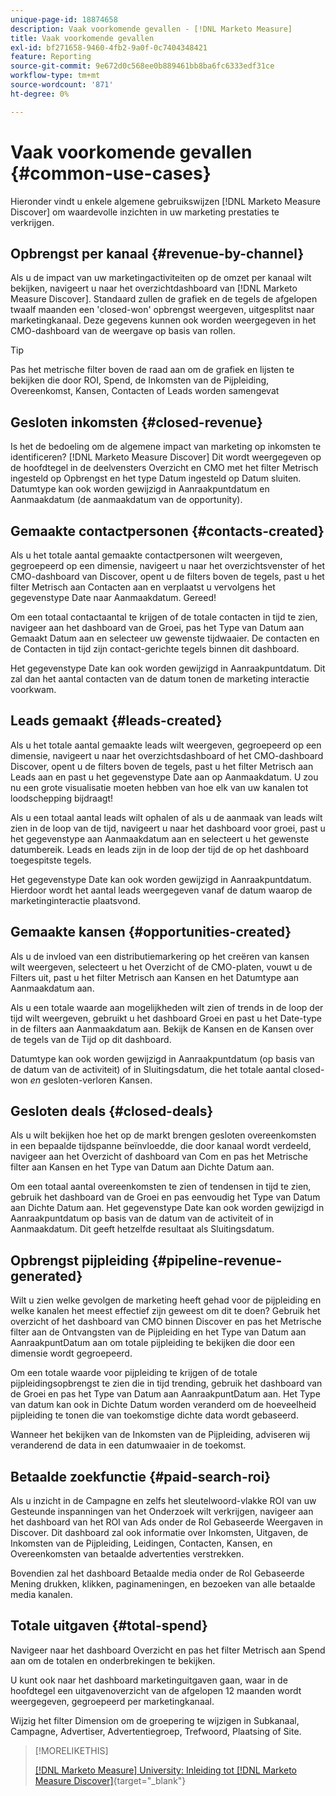 ```yaml
---
unique-page-id: 18874658
description: Vaak voorkomende gevallen - [!DNL Marketo Measure]
title: Vaak voorkomende gevallen
exl-id: bf271658-9460-4fb2-9a0f-0c7404348421
feature: Reporting
source-git-commit: 9e672d0c568ee0b889461bb8ba6fc6333edf31ce
workflow-type: tm+mt
source-wordcount: '871'
ht-degree: 0%

---
```


# Vaak voorkomende gevallen {#common-use-cases}

Hieronder vindt u enkele algemene gebruikswijzen [!DNL Marketo Measure Discover] om waardevolle inzichten in uw marketing prestaties te verkrijgen.

## Opbrengst per kanaal {#revenue-by-channel}

Als u de impact van uw marketingactiviteiten op de omzet per kanaal wilt bekijken, navigeert u naar het overzichtdashboard van [!DNL Marketo Measure Discover]. Standaard zullen de grafiek en de tegels de afgelopen twaalf maanden een &#39;closed-won&#39; opbrengst weergeven, uitgesplitst naar marketingkanaal. Deze gegevens kunnen ook worden weergegeven in het CMO-dashboard van de weergave op basis van rollen.

>[!TIP]
>
>Pas het metrische filter boven de raad aan om de grafiek en lijsten te bekijken die door ROI, Spend, de Inkomsten van de Pijpleiding, Overeenkomst, Kansen, Contacten of Leads worden samengevat

## Gesloten inkomsten {#closed-revenue}

Is het de bedoeling om de algemene impact van marketing op inkomsten te identificeren? [!DNL Marketo Measure Discover] Dit wordt weergegeven op de hoofdtegel in de deelvensters Overzicht en CMO met het filter Metrisch ingesteld op Opbrengst en het type Datum ingesteld op Datum sluiten. Datumtype kan ook worden gewijzigd in Aanraakpuntdatum en Aanmaakdatum (de aanmaakdatum van de opportunity).

## Gemaakte contactpersonen {#contacts-created}

Als u het totale aantal gemaakte contactpersonen wilt weergeven, gegroepeerd op een dimensie, navigeert u naar het overzichtsvenster of het CMO-dashboard van Discover, opent u de filters boven de tegels, past u het filter Metrisch aan Contacten aan en verplaatst u vervolgens het gegevenstype Date naar Aanmaakdatum. Gereed!

Om een totaal contactaantal te krijgen of de totale contacten in tijd te zien, navigeer aan het dashboard van de Groei, pas het Type van Datum aan Gemaakt Datum aan en selecteer uw gewenste tijdwaaier. De contacten en de Contacten in tijd zijn contact-gerichte tegels binnen dit dashboard.

Het gegevenstype Date kan ook worden gewijzigd in Aanraakpuntdatum. Dit zal dan het aantal contacten van de datum tonen de marketing interactie voorkwam.

## Leads gemaakt {#leads-created}

Als u het totale aantal gemaakte leads wilt weergeven, gegroepeerd op een dimensie, navigeert u naar het overzichtsdashboard of het CMO-dashboard Discover, opent u de filters boven de tegels, past u het filter Metrisch aan Leads aan en past u het gegevenstype Date aan op Aanmaakdatum. U zou nu een grote visualisatie moeten hebben van hoe elk van uw kanalen tot loodschepping bijdraagt!

Als u een totaal aantal leads wilt ophalen of als u de aanmaak van leads wilt zien in de loop van de tijd, navigeert u naar het dashboard voor groei, past u het gegevenstype aan Aanmaakdatum aan en selecteert u het gewenste datumbereik. Leads en leads zijn in de loop der tijd de op het dashboard toegespitste tegels.

Het gegevenstype Date kan ook worden gewijzigd in Aanraakpuntdatum. Hierdoor wordt het aantal leads weergegeven vanaf de datum waarop de marketinginteractie plaatsvond.

## Gemaakte kansen {#opportunities-created}

Als u de invloed van een distributiemarkering op het creëren van kansen wilt weergeven, selecteert u het Overzicht of de CMO-platen, vouwt u de Filters uit, past u het filter Metrisch aan Kansen en het Datumtype aan Aanmaakdatum aan.

Als u een totale waarde aan mogelijkheden wilt zien of trends in de loop der tijd wilt weergeven, gebruikt u het dashboard Groei en past u het Date-type in de filters aan Aanmaakdatum aan. Bekijk de Kansen en de Kansen over de tegels van de Tijd op dit dashboard.

Datumtype kan ook worden gewijzigd in Aanraakpuntdatum (op basis van de datum van de activiteit) of in Sluitingsdatum, die het totale aantal closed-won _en_ gesloten-verloren Kansen.

## Gesloten deals {#closed-deals}

Als u wilt bekijken hoe het op de markt brengen gesloten overeenkomsten in een bepaalde tijdspanne beïnvloedde, die door kanaal wordt verdeeld, navigeer aan het Overzicht of dashboard van Com en pas het Metrische filter aan Kansen en het Type van Datum aan Dichte Datum aan.

Om een totaal aantal overeenkomsten te zien of tendensen in tijd te zien, gebruik het dashboard van de Groei en pas eenvoudig het Type van Datum aan Dichte Datum aan. Het gegevenstype Date kan ook worden gewijzigd in Aanraakpuntdatum op basis van de datum van de activiteit of in Aanmaakdatum. Dit geeft hetzelfde resultaat als Sluitingsdatum.

## Opbrengst pijpleiding {#pipeline-revenue-generated}

Wilt u zien welke gevolgen de marketing heeft gehad voor de pijpleiding en welke kanalen het meest effectief zijn geweest om dit te doen? Gebruik het overzicht of het dashboard van CMO binnen Discover en pas het Metrische filter aan de Ontvangsten van de Pijpleiding en het Type van Datum aan AanraakpuntDatum aan om totale pijpleiding te bekijken die door een dimensie wordt gegroepeerd.

Om een totale waarde voor pijpleiding te krijgen of de totale pijpleidingsopbrengst te zien die in tijd trending, gebruik het dashboard van de Groei en pas het Type van Datum aan AanraakpuntDatum aan. Het Type van datum kan ook in Dichte Datum worden veranderd om de hoeveelheid pijpleiding te tonen die van toekomstige dichte data wordt gebaseerd.

Wanneer het bekijken van de Inkomsten van de Pijpleiding, adviseren wij veranderend de data in een datumwaaier in de toekomst.

## Betaalde zoekfunctie {#paid-search-roi}

Als u inzicht in de Campagne en zelfs het sleutelwoord-vlakke ROI van uw Gesteunde inspanningen van het Onderzoek wilt verkrijgen, navigeer aan het dashboard van het ROI van Ads onder de Rol Gebaseerde Weergaven in Discover. Dit dashboard zal ook informatie over Inkomsten, Uitgaven, de Inkomsten van de Pijpleiding, Leidingen, Contacten, Kansen, en Overeenkomsten van betaalde advertenties verstrekken.

Bovendien zal het dashboard Betaalde media onder de Rol Gebaseerde Mening drukken, klikken, paginameningen, en bezoeken van alle betaalde media kanalen.

## Totale uitgaven {#total-spend}

Navigeer naar het dashboard Overzicht en pas het filter Metrisch aan Spend aan om de totalen en onderbrekingen te bekijken.

U kunt ook naar het dashboard marketinguitgaven gaan, waar in de hoofdtegel een uitgavenoverzicht van de afgelopen 12 maanden wordt weergegeven, gegroepeerd per marketingkanaal.

Wijzig het filter Dimension om de groepering te wijzigen in Subkanaal, Campagne, Advertiser, Advertentiegroep, Trefwoord, Plaatsing of Site.

>[!MORELIKETHIS]
>
>[[!DNL Marketo Measure] University: Inleiding tot [!DNL Marketo Measure Discover]](https://universityonline.marketo.com/courses/bizible-discover/#/page/5c645586a7863a73ad3b23e6){target="_blank"}
